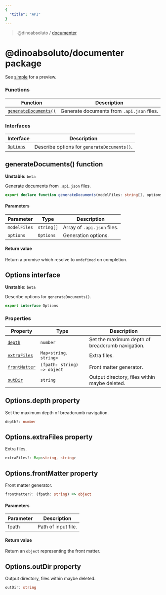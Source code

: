 ```yaml
---
{
  "title": "API"
}
---
```

> @dinoabsoluto / [documenter](index)

# @dinoabsoluto/documenter package

See [simple](../../simple) for a preview.

### Functions

Function                                                  | Description                                |
----------------------------------------------------------|--------------------------------------------|
[`generateDocuments()`](index#generatedocuments-function) | Generate documents from `.api.json` files. |

### Interfaces

Interface                            | Description                                 |
-------------------------------------|---------------------------------------------|
[`Options`](index#options-interface) | Describe options for `generateDocuments()`. |

## generateDocuments() function

**Unstable:** `beta`

Generate documents from `.api.json` files.

```typescript
export declare function generateDocuments(modelFiles: string[], options: Options): Promise<void>
```

#### Parameters

Parameter    | Type       | Description                 |
-------------|------------|-----------------------------|
`modelFiles` | `string[]` | Array of `.api.json` files. |
`options`    | `Options`  | Generation options.         |

#### Return value

 Return a promise which resolve to `undefined` on completion.

## Options interface

**Unstable:** `beta`

Describe options for `generateDocuments()`.

```typescript
export interface Options 
```

### Properties

Property                                           | Type                        | Description                                     |
---------------------------------------------------|-----------------------------|-------------------------------------------------|
[`depth`](index#optionsdepth-property)             | `number`                    | Set the maximum depth of breadcrumb navigation. |
[`extraFiles`](index#optionsextrafiles-property)   | `Map<string, string>`       | Extra files.                                    |
[`frontMatter`](index#optionsfrontmatter-property) | `(fpath: string) => object` | Front matter generator.                         |
[`outDir`](index#optionsoutdir-property)           | `string`                    | Output directory, files within maybe deleted.   |

## Options.depth property

Set the maximum depth of breadcrumb navigation.

```typescript
depth?: number
```

## Options.extraFiles property

Extra files.

```typescript
extraFiles?: Map<string, string>
```

## Options.frontMatter property

Front matter generator.

```typescript
frontMatter?: (fpath: string) => object
```

#### Parameters

Parameter | Description         |
----------|---------------------|
fpath     | Path of input file. |

#### Return value

 Return an `object` representing the front matter.

## Options.outDir property

Output directory, files within maybe deleted.

```typescript
outDir: string
```
